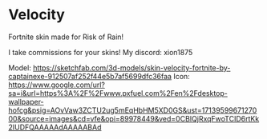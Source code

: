 # Velocity
Fortnite skin made for Risk of Rain!

I take commissions for your skins!
My discord: xion1875<br />




Model: https://sketchfab.com/3d-models/skin-velocity-fortnite-by-captainexe-912507af252f44e5b7af5699dfc36faa
Icon: https://www.google.com/url?sa=i&url=https%3A%2F%2Fwww.pxfuel.com%2Fen%2Fdesktop-wallpaper-hofcg&psig=AOvVaw3ZCTU2ug5mEqHbHM5XD0GS&ust=1713959967127000&source=images&cd=vfe&opi=89978449&ved=0CBIQjRxqFwoTCID6rtKk2IUDFQAAAAAdAAAAABAd
<br />


